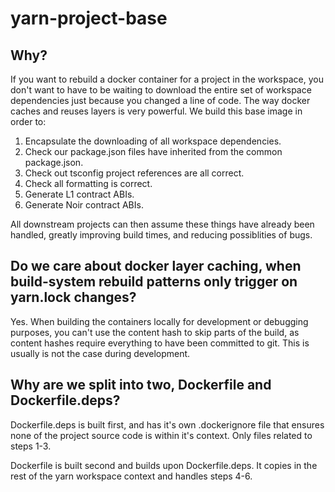 # yarn-project-base

## Why?

If you want to rebuild a docker container for a project in the workspace, you don't want to have to be waiting
to download the entire set of workspace dependencies just because you changed a line of code. The way docker caches
and reuses layers is very powerful. We build this base image in order to:

1. Encapsulate the downloading of all workspace dependencies.
1. Check our package.json files have inherited from the common package.json.
1. Check out tsconfig project references are all correct.
1. Check all formatting is correct.
1. Generate L1 contract ABIs.
1. Generate Noir contract ABIs.

All downstream projects can then assume these things have already been handled, greatly improving build times,
and reducing possiblities of bugs.

## Do we care about docker layer caching, when build-system rebuild patterns only trigger on yarn.lock changes?

Yes. When building the containers locally for development or debugging purposes, you can't use the content hash
to skip parts of the build, as content hashes require everything to have been committed to git. This is usually
is not the case during development.

## Why are we split into two, Dockerfile and Dockerfile.deps?

Dockerfile.deps is built first, and has it's own .dockerignore file that ensures none of the project source code
is within it's context. Only files related to steps 1-3.

Dockerfile is built second and builds upon Dockerfile.deps. It copies in the rest of the yarn workspace context and
handles steps 4-6.
